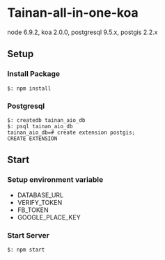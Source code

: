 # Tainan-all-in-one-koa

node 6.9.2, koa 2.0.0, postgresql 9.5.x, postgis 2.2.x

## Setup

### Install Package

```
$: npm install
```

### Postgresql

```
$: createdb tainan_aio_db
$: psql tainan_aio_db
tainan_aio_db=# create extension postgis;
CREATE EXTENSION
```

## Start

### Setup environment variable

* DATABASE_URL
* VERIFY_TOKEN
* FB_TOKEN
* GOOGLE\_PLACE\_KEY

### Start Server

```
$: npm start
```